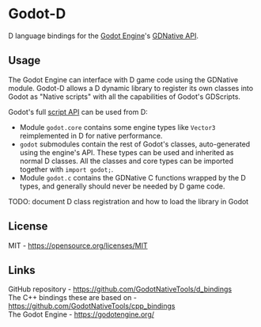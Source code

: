 Godot-D
=======
D language bindings for the [Godot Engine](https://godotengine.org/)'s
[GDNative API](https://github.com/GodotNativeTools/godot_headers).

Usage
-----
The Godot Engine can interface with D game code using the GDNative module.
Godot-D allows a D dynamic library to register its own classes into Godot as
"Native scripts" with all the capabilities of Godot's GDScripts.

Godot's full [script API](http://docs.godotengine.org/) can be used from D:  
- Module `godot.core` contains some engine types like `Vector3` reimplemented
  in D for native performance.
- `godot` submodules contain the rest of Godot's classes, auto-generated using
  the engine's API. These types can be used and inherited as normal D classes.
  All the classes and core types can be imported together with `import godot;`.
- Module `godot.c` contains the GDNative C functions wrapped by the D types,
  and generally should never be needed by D game code.

TODO: document D class registration and how to load the library in Godot

License
-------
MIT - <https://opensource.org/licenses/MIT>  

Links
-----
GitHub repository - <https://github.com/GodotNativeTools/d_bindings>  
The C++ bindings these are based on - <https://github.com/GodotNativeTools/cpp_bindings>  
The Godot Engine - <https://godotengine.org/>  
